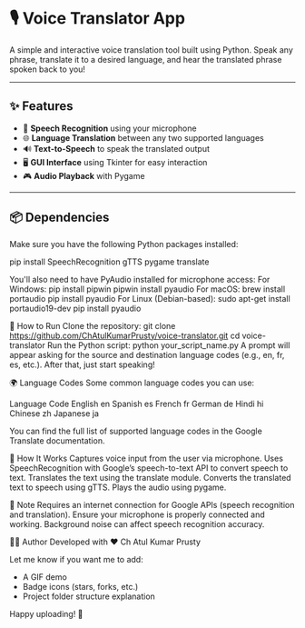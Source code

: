 # 🎙️ Voice Translator App

A simple and interactive voice translation tool built using Python. Speak any phrase, translate it to a desired language, and hear the translated phrase spoken back to you!

---

## ✨ Features

- 🎤 **Speech Recognition** using your microphone
- 🌐 **Language Translation** between any two supported languages
- 🔊 **Text-to-Speech** to speak the translated output
- 🖥️ **GUI Interface** using Tkinter for easy interaction
- 🎮 **Audio Playback** with Pygame

---

## 📦 Dependencies

Make sure you have the following Python packages installed:

pip install SpeechRecognition gTTS pygame translate

You'll also need to have PyAudio installed for microphone access:
For Windows:
pip install pipwin
pipwin install pyaudio
For macOS:
brew install portaudio
pip install pyaudio
For Linux (Debian-based):
sudo apt-get install portaudio19-dev
pip install pyaudio


🚀 How to Run
Clone the repository:
git clone https://github.com/ChAtulKumarPrusty/voice-translator.git
cd voice-translator
Run the Python script:
python your_script_name.py
A prompt will appear asking for the source and destination language codes (e.g., en, fr, es, etc.). After that, just start speaking!

🌍 Language Codes
Some common language codes you can use:


Language	Code
English	en
Spanish	es
French	fr
German	de
Hindi	hi
Chinese	zh
Japanese	ja

You can find the full list of supported language codes in the Google Translate documentation.

🧠 How It Works
Captures voice input from the user via microphone.
Uses SpeechRecognition with Google’s speech-to-text API to convert speech to text.
Translates the text using the translate module.
Converts the translated text to speech using gTTS.
Plays the audio using pygame.

📌 Note
Requires an internet connection for Google APIs (speech recognition and translation).
Ensure your microphone is properly connected and working.
Background noise can affect speech recognition accuracy.

👨‍💻 Author
Developed with ❤️ Ch Atul Kumar Prusty

Let me know if you want me to add:
- A GIF demo
- Badge icons (stars, forks, etc.)
- Project folder structure explanation

Happy uploading! 🚀
